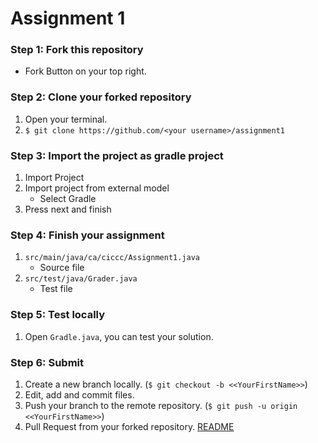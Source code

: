# Assignment 1

### Step 1: Fork this repository
* Fork Button on your top right.

### Step 2: Clone your forked repository
1. Open your terminal.
2. `$ git clone https://github.com/<your username>/assignment1`

### Step 3: Import the project as gradle project
1. Import Project
2. Import project from external model
   - Select Gradle
3. Press next and finish

### Step 4: Finish your assignment
1. `src/main/java/ca/ciccc/Assignment1.java`
   - Source file
2. `src/test/java/Grader.java`
   - Test file

### Step 5: Test locally
1. Open `Gradle.java`, you can test your solution.

### Step 6: Submit
1. Create a new branch locally. (`$ git checkout -b <<YourFirstName>>`)
2. Edit, add and commit files.
3. Push your branch to the remote repository. (`$ git push -u origin <<YourFirstName>>`)
4. Pull Request from your forked repository. [README](https://help.github.com/articles/creating-a-pull-request-from-a-fork/)
